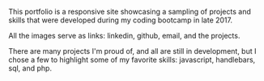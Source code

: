 This portfolio is a responsive site showcasing a sampling of projects and skills
that were developed during my coding bootcamp in late 2017.  

All the images serve as links: linkedin, github, email, and the projects.  

There are many projects I'm proud of, and all are still in development, but I chose
a few to highlight some of my favorite skills:  javascript, handlebars, sql, and php.
